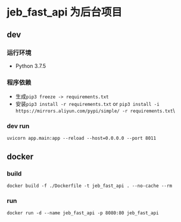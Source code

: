 # jeb_fast_api 为后台项目

## dev
### 运行环境
- Python 3.7.5
### 程序依赖
- 生成`pip3 freeze -> requirements.txt`
- 安装`pip3 install -r requirements.txt` or `pip3 install -i https://mirrors.aliyun.com/pypi/simple/ -r requirements.txt`\
### dev run
`uvicorn app.main:app --reload --host=0.0.0.0 --port 8011`

## docker
### build
`docker build -f ./Dockerfile -t jeb_fast_api . --no-cache --rm`
### run
`docker run -d --name jeb_fast_api -p 8080:80 jeb_fast_api`
